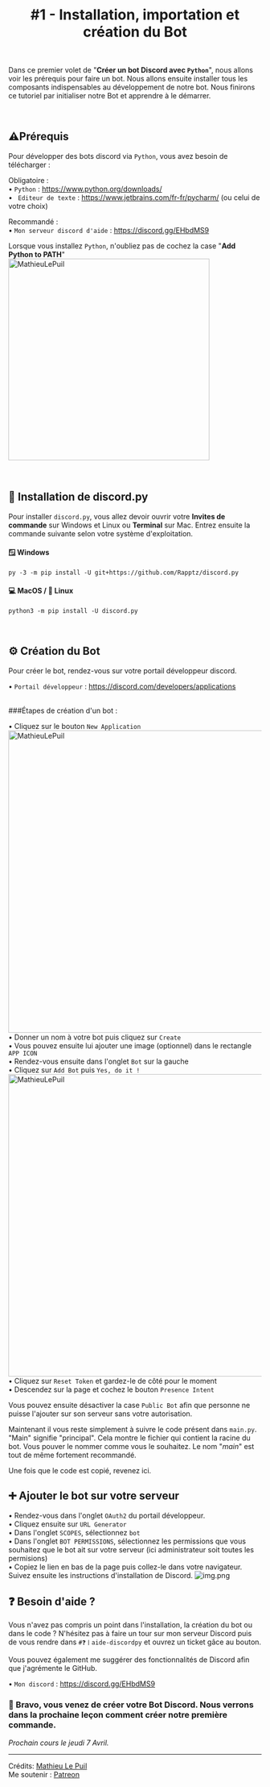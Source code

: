 <h1 align="center">#1 - Installation, importation et création du Bot</h1>

<br>

Dans ce premier volet de "**Créer un bot Discord avec `Python`**", nous allons voir les prérequis pour faire un bot. Nous allons ensuite installer tous les composants indispensables au développement de notre bot. Nous finirons ce tutoriel par initialiser notre Bot et apprendre à le démarrer.

<br>

## ⚠️Prérequis

Pour développer des bots discord via `Python`, vous avez besoin de télécharger :

Obligatoire : <br>
• `Python` : https://www.python.org/downloads/ <br>
• ` Editeur de texte` : https://www.jetbrains.com/fr-fr/pycharm/ (ou celui de votre choix)

Recommandé : <br>
• `Mon serveur discord d'aide` : https://discord.gg/EHbdMS9

Lorsque vous installez `Python`, n'oubliez pas de cochez la case "**Add Python to PATH**"
<br>
<img src="https://miro.medium.com/max/1344/0*7nOyowsPsGI19pZT.png" alt="MathieuLePuil" width="400px"/>

<br>

## 💽 Installation de discord.py

Pour installer `discord.py`, vous allez devoir ouvrir votre **Invites de commande** sur Windows et Linux ou **Terminal** sur Mac. Entrez ensuite la commande suivante selon votre système d'exploitation.

#### 🪟 Windows 

```commandline
py -3 -m pip install -U git+https://github.com/Rapptz/discord.py
```

#### 💻 MacOS / 🐧 Linux

```commandline
python3 -m pip install -U discord.py
```

<br>

## ⚙ Création du Bot

Pour créer le bot, rendez-vous sur votre portail développeur discord.

• `Portail développeur` : https://discord.com/developers/applications <br><br>

###Étapes de création d'un bot :

• Cliquez sur le bouton `New Application` <br>
<img src="https://poshbot.readthedocs.io/en/latest/guides/backends/discord-new-application.png" alt="MathieuLePuil" width="600px"/> <br>
• Donner un nom à votre bot puis cliquez sur `Create` <br>
• Vous pouvez ensuite lui ajouter une image (optionnel) dans le rectangle `APP ICON` <br>
• Rendez-vous ensuite dans l'onglet `Bot` sur la gauche <br>
• Cliquez sur `Add Bot` puis `Yes, do it !` <br>
<img src="https://images.ctfassets.net/a364c9khexw9/3mNda83bysuztw0cWp2lQr/ad952489adb2cab6716efedfc3326c0b/Screen_Shot_2020-09-12_at_2.35.29_AM.png" alt="MathieuLePuil" width="600px"/> <br>
• Cliquez sur `Reset Token` et gardez-le de côté pour le moment <br>
• Descendez sur la page et cochez le bouton `Presence Intent` <br>

Vous pouvez ensuite désactiver la case `Public Bot` afin que personne ne puisse l'ajouter sur son serveur sans votre autorisation.

Maintenant il vous reste simplement à suivre le code présent dans `main.py`. "Main" signifie "principal". Cela montre le fichier qui contient la racine du bot. Vous pouver le nommer comme vous le souhaitez. Le nom "*main*" est tout de même fortement recommandé.

Une fois que le code est copié, revenez ici.

## ➕ Ajouter le bot sur votre serveur

• Rendez-vous dans l'onglet `OAuth2` du portail développeur. <br>
• Cliquez ensuite sur `URL Generator` <br>
• Dans l'onglet `SCOPES`, sélectionnez `bot` <br>
• Dans l'onglet `BOT PERMISSIONS`, sélectionnez les permissions que vous souhaitez que le bot ait sur votre serveur (ici administrateur soit toutes les permisions) <br>
• Copiez le lien en bas de la page puis collez-le dans votre navigateur. Suivez ensuite les instructions d'installation de Discord.
![img.png](img.png)

## ❓ Besoin d'aide ?

Vous n'avez pas compris un point dans l'installation, la création du bot ou dans le code ? N'hésitez pas à faire un tour sur mon serveur Discord puis de vous rendre dans `#❓〡aide-discordpy` et ouvrez un ticket gâce au bouton.

Vous pouvez également me suggérer des fonctionnalités de Discord afin que j'agrémente le GitHub.

• `Mon discord` : https://discord.gg/EHbdMS9

### 👏 Bravo, vous venez de créer votre Bot Discord. Nous verrons dans la prochaine leçon comment créer notre première commande.

*Prochain cours le jeudi 7 Avril.*

---

Crédits: [Mathieu Le Puil](https://github.com/MathieuLePuil) <br>
Me soutenir : [Patreon](https://www.patreon.com/mathieulp)
